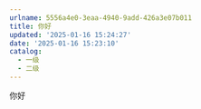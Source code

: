 ```yaml
---
urlname: 5556a4e0-3eaa-4940-9add-426a3e07b011
title: 你好
updated: '2025-01-16 15:24:27'
date: '2025-01-16 15:23:10'
catalog:
  - 一级
  - 二级
---
```

你好
